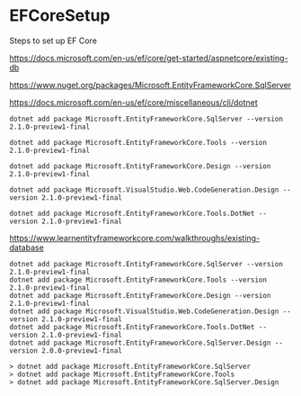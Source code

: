 # EFCoreSetup
Steps to set up EF Core

https://docs.microsoft.com/en-us/ef/core/get-started/aspnetcore/existing-db

https://www.nuget.org/packages/Microsoft.EntityFrameworkCore.SqlServer

https://docs.microsoft.com/en-us/ef/core/miscellaneous/cli/dotnet


```
dotnet add package Microsoft.EntityFrameworkCore.SqlServer --version 2.1.0-preview1-final
```

```
dotnet add package Microsoft.EntityFrameworkCore.Tools --version 2.1.0-preview1-final
```

```
dotnet add package Microsoft.EntityFrameworkCore.Design --version 2.1.0-preview1-final
```

```
dotnet add package Microsoft.VisualStudio.Web.CodeGeneration.Design --version 2.1.0-preview1-final
```

```
dotnet add package Microsoft.EntityFrameworkCore.Tools.DotNet --version 2.1.0-preview1-final
```



https://www.learnentityframeworkcore.com/walkthroughs/existing-database

```
dotnet add package Microsoft.EntityFrameworkCore.SqlServer --version 2.1.0-preview1-final
dotnet add package Microsoft.EntityFrameworkCore.Tools --version 2.1.0-preview1-final
dotnet add package Microsoft.EntityFrameworkCore.Design --version 2.1.0-preview1-final
dotnet add package Microsoft.VisualStudio.Web.CodeGeneration.Design --version 2.1.0-preview1-final
dotnet add package Microsoft.EntityFrameworkCore.Tools.DotNet --version 2.1.0-preview1-final
dotnet add package Microsoft.EntityFrameworkCore.SqlServer.Design --version 2.0.0-preview1-final

> dotnet add package Microsoft.EntityFrameworkCore.SqlServer
> dotnet add package Microsoft.EntityFrameworkCore.Tools 
> dotnet add package Microsoft.EntityFrameworkCore.SqlServer.Design
```
